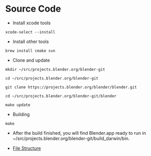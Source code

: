 # Source Code

- Install xcode tools
```terminal
xcode-select --install
```  
  
- Install other tools
```terminal
brew install cmake svn
``` 
  
- Clone and update
```terminal
mkdir ~/src/projects.blender.org/blender-git
```  
```terminal
cd ~/src/projects.blender.org/blender-git
```  
```terminal
git clone https://projects.blender.org/blender/blender.git
``` 
```terminal
cd ~/src/projects.blender.org/blender-git/blender
``` 
```terminal
make update
```
  
- Building
```terminal
make
``` 
  
- After the build finished, you will find Blender.app ready to run in ~/src/projects.blender.org/blender-git/build_darwin/bin.

- [File Structure](https://wiki.blender.org/wiki/Source/File_Structure)
